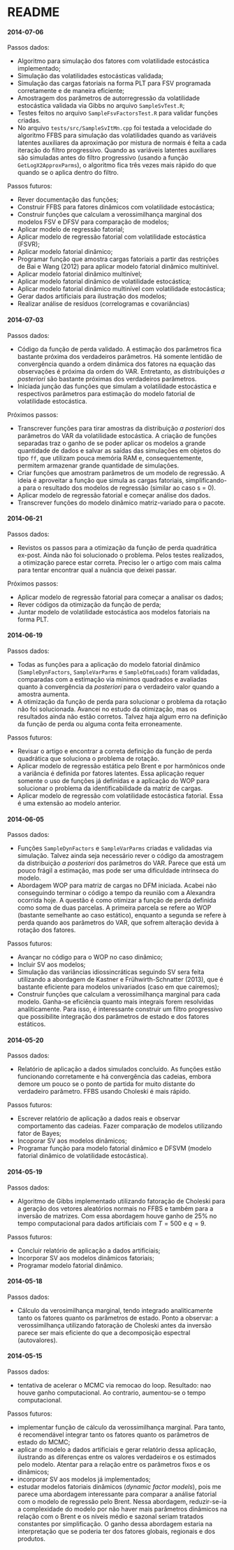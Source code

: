 README
========================================================

#### 2014-07-06

Passos dados:

 - Algoritmo para simulação dos fatores com volatilidade estocástica implementado;
 - Simulação das volatilidades estocásticas validada;
 - Simulação das cargas fatoriais na forma PLT para FSV programada corretamente e de maneira eficiente;
 - Amostragem dos parâmetros de autorregressão da volatilidade estocástica validada via Gibbs no arquivo `SampleSvTest.R`;
 - Testes feitos no arquivo `SampleFsvFactorsTest.R` para validar funções criadas.
 - No arquivo `tests/src/SampleSvItMn.cpp` foi testada a velocidade do algoritmo FFBS para simulação das volatilidades quando as variáveis latentes auxiliares da aproximação por mistura de normais é feita a cada iteração do filtro progressivo. Quando as variáveis latentes auxiliares são simuladas antes do filtro progressivo (usando a função `GetLogX2ApproxParms`), o algoritmo fica três vezes mais rápido do que quando se o aplica dentro do filtro.
 
Passos futuros:
 
 - Rever documentação das funções;
 - Construir FFBS para fatores dinâmicos com volatilidade estocástica;
 - Construir funções que calculam a verossimilhança marginal dos modelos FSV e DFSV para comparação de modelos;
 - Aplicar modelo de regressão fatorial;
 - Aplicar modelo de regressão fatorial com volatilidade estocástica (FSVR);
 - Aplicar modelo fatorial dinâmico;
 - Programar função que amostra cargas fatoriais a partir das restrições de Bai e Wang (2012) para aplicar modelo fatorial dinâmico multinível.
 - Aplicar modelo fatorial dinâmico multinível;
 - Aplicar modelo fatorial dinâmico de volatilidade estocástica;
 - Aplicar modelo fatorial dinâmico multinível com volatilidade estocástica;
 - Gerar dados artificiais para ilustração dos modelos;
 - Realizar análise de resíduos (correlogramas e covariâncias)
 
#### 2014-07-03

Passos dados:

 - Código da função de perda validado. A estimação dos parâmetros fica bastante próxima dos verdadeiros parâmetros. Há somente lentidão de convergência quando a ordem dinâmica dos fatores na equação das observações é próxima da ordem do VAR. Entretanto, as distribuições *a posteriori* são bastante próximas dos verdadeiros parâmetros.
 - Iniciada junção das funções que simulam a volatilidade estocástica e respectivos parâmetros para estimação do modelo fatorial de volatilidade estocástica.
 
Próximos passos:
  
  - Transcrever funções para tirar amostras da distribuição *a posteriori* dos parâmetros do VAR da volatilidade estocástica. A criação de funções separadas traz o ganho de se poder aplicar os modelos a grande quantidade de dados e salvar as saídas das simulações em objetos do tipo `ff`, que utilizam pouca memória RAM e, consequentemente, permitem armazenar grande quantidade de simulações.
  - Criar funções que amostram parâmetros de um modelo de regressão. A ideia é aproveitar a função que simula as cargas fatoriais, simplificando-a para o resultado dos modelos de regressão (similar ao caso s = 0).
  - Aplicar modelo de regressão fatorial e começar análise dos dados.
  - Transcrever funções do modelo dinâmico matriz-variado para o pacote.
  
#### 2014-06-21

Passos dados:

- Revistos os passos para a otimização da função de perda quadrática ex-post. Ainda não foi solucionado o problema. Pelos testes realizados, a otimização parece estar correta. Preciso ler o artigo com mais calma para tentar encontrar qual a nuância que deixei passar.

Próximos passos:

- Aplicar modelo de regressão fatorial para começar a analisar os dados;
- Rever códigos da otimização da função de perda;
- Juntar modelo de volatilidade estocástica aos modelos fatoriais na forma PLT.

#### 2014-06-19

Passos dados:

- Todas as funções para a aplicação do modelo fatorial dinâmico (`SampleDynFactors`, `SampleVarParms` e `SampleDfmLoads`) foram validadas, comparadas com a estimação via mínimos quadrados e avaliadas quanto à convergência da *posteriori* para o verdadeiro valor quando a amostra aumenta.
- A otimização da função de perda para solucionar o problema da rotação não foi solucionada. Avancei no estudo da otimização, mas os resultados ainda não estão corretos. Talvez haja algum erro na definição da função de perda ou alguma conta feita erroneamente.

Passos futuros:

- Revisar o artigo e encontrar a correta definição da função de perda quadrática que soluciona o problema de rotação.
- Aplicar modelo de regressão estática pelo Brent e por harmônicos onde a variância é definida por fatores latentes. Essa aplicação requer somente o uso de funções já definidas e a aplicação do WOP para solucionar o problema da identificabilidade da matriz de cargas.
- Aplicar modelo de regressão com volatilidade estocástica fatorial. Essa é uma extensão ao modelo anterior.

#### 2014-06-05

Passos dados:

- Funções `SampleDynFactors` e `SampleVarParms` criadas e validadas via simulação. Talvez ainda seja necessário rever o código da amostragem da distribuição *a posteriori* dos parâmetros do VAR. Parece que está um pouco frágil a estimação, mas pode ser uma dificuldade intrínseca do modelo.
- Abordagem WOP para matriz de cargas no DFM iniciada. Acabei não conseguindo terminar o código a tempo da reunião com a Alexandra ocorrida hoje. A questão é como otimizar a função de perda definida como soma de duas parcelas. A primeira parcela se refere ao WOP (bastante semelhante ao caso estático), enquanto a segunda se refere à perda quando aos parâmetros do VAR, que sofrem alteração devida à rotação dos fatores.

Passos futuros:

- Avançar no código para o WOP no caso dinâmico;
- Incluir SV aos modelos;
- Simulação das variâncias idiossincráticas seguindo SV sera feita utilizando a abordagem de Kastner e Frühwirth-Schnatter (2013), que é bastante eficiente para modelos univariados (caso em que cairemos);
- Construir funções que calculam a verossimilhança marginal para cada modelo. Ganha-se eficiência quanto mais integrais forem resolvidas analiticamente. Para isso, é interessante construir um filtro progressivo que possibilite integração dos parâmetros de estado e dos fatores estáticos.

#### 2014-05-20

Passos dados:

- Relatório de aplicação a dados simulados concluído. As funções estão funcionando corretamente e há convergência das cadeias, embora demore um pouco se o ponto de partida for muito distante do verdadeiro parâmetro. FFBS usando Choleski é mais rápido.

Passos futuros:

- Escrever relatório de aplicação a dados reais e observar comportamento das cadeias. Fazer comparação de modelos utilizando fator de Bayes;
- Incoporar SV aos modelos dinâmicos;
- Programar função para modelo fatorial dinâmico e DFSVM (modelo fatorial dinâmico de volatilidade estocástica).

#### 2014-05-19

Passos dados:

- Algoritmo de Gibbs implementado utilizando fatoração de Choleski para a geração dos vetores aleatórios normais no FFBS e também para a inversão de matrizes. Com essa abordagem houve ganho de 25% no tempo computacional para dados artificiais com $T = 500$ e $q = 9$.

Passos futuros:

- Concluir relatório de aplicação a dados artificiais;
- Incorporar SV aos modelos dinâmicos fatoriais;
- Programar modelo fatorial dinâmico.

#### 2014-05-18

Passos dados:

 - Cálculo da verosimilhança marginal, tendo integrado analiticamente tanto os fatores quanto os parâmetros de estado. Ponto a observar: a verossimilhança utilizando fatoração de Choleski antes da inversão parece ser mais eficiente do que a decomposição espectral (autovalores).
 
#### 2014-05-15

Passos dados:

  - tentativa de acelerar o MCMC via remocao do loop. Resultado: nao houve ganho computacional. Ao contrario, aumentou-se o tempo computacional.

Passos futuros:

  - implementar função de cálculo da verossimilhança marginal. Para tanto, é recomendável integrar tanto os fatores quanto os parâmetros de estado do MCMC;
  - aplicar o modelo a dados artificiais e gerar relatório dessa aplicação, ilustrando as diferenças entre os valores verdadeiros e os estimados pelo modelo. Atentar para a relação entre os parâmetros fixos e os dinâmicos;
  - incorporar SV aos modelos já implementados;
  - estudar modelos fatoriais dinâmicos (*dynamic factor models*), pois me parece uma abordagem interessante para comparar a análise fatorial com o modelo de regressão pelo Brent. Nessa abordagem, reduzir-se-ia a complexidade do modelo por não haver mais parâmetros dinâmicos na relação com o Brent e os níveis médio e sazonal seriam tratados constantes por simplificação. O ganho dessa abordagem estaria na interpretação que se poderia ter dos fatores globais, regionais e dos produtos.
